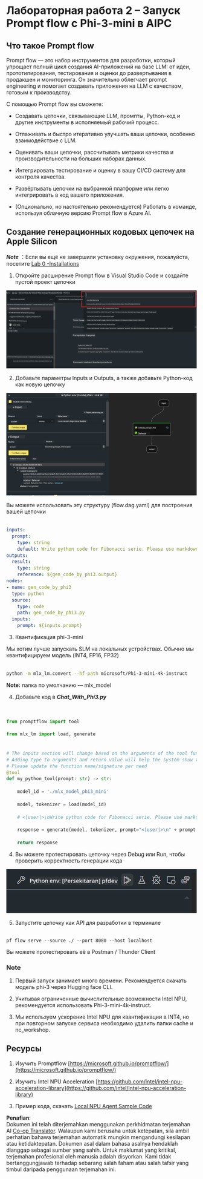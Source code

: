 <!--
CO_OP_TRANSLATOR_METADATA:
{
  "original_hash": "3dbbf568625b1ee04b354c2dc81d3248",
  "translation_date": "2025-05-09T19:40:42+00:00",
  "source_file": "md/02.Application/02.Code/Phi3/VSCodeExt/HOL/Apple/02.PromptflowWithMLX.md",
  "language_code": "ms"
}
-->
# **Лабораторная работа 2 – Запуск Prompt flow с Phi-3-mini в AIPC**

## **Что такое Prompt flow**

Prompt flow — это набор инструментов для разработки, который упрощает полный цикл создания AI-приложений на базе LLM: от идеи, прототипирования, тестирования и оценки до развертывания в продакшен и мониторинга. Он значительно облегчает prompt engineering и помогает создавать приложения на LLM с качеством, готовым к производству.

С помощью Prompt flow вы сможете:

- Создавать цепочки, связывающие LLM, промпты, Python-код и другие инструменты в исполняемый рабочий процесс.

- Отлаживать и быстро итеративно улучшать ваши цепочки, особенно взаимодействие с LLM.

- Оценивать ваши цепочки, рассчитывать метрики качества и производительности на больших наборах данных.

- Интегрировать тестирование и оценку в вашу CI/CD систему для контроля качества.

- Развёртывать цепочки на выбранной платформе или легко интегрировать в код вашего приложения.

- (Опционально, но настоятельно рекомендуется) Работать в команде, используя облачную версию Prompt flow в Azure AI.

## **Создание генерационных кодовых цепочек на Apple Silicon**

***Note*** ：Если вы ещё не завершили установку окружения, пожалуйста, посетите [Lab 0 -Installations](./01.Installations.md)

1. Откройте расширение Prompt flow в Visual Studio Code и создайте пустой проект цепочки

![create](../../../../../../../../../translated_images/pf_create.d6172d8277a78a7fa82cd6ff727ed44e037fa78b662f1f62d5963f36d712d229.ms.png)

2. Добавьте параметры Inputs и Outputs, а также добавьте Python-код как новую цепочку

![flow](../../../../../../../../../translated_images/pf_flow.d5646a323fb7f444c0b98b4521057a592325c583e7ba18bc31500bc0415e9ef3.ms.png)

Вы можете использовать эту структуру (flow.dag.yaml) для построения вашей цепочки

```yaml

inputs:
  prompt:
    type: string
    default: Write python code for Fibonacci serie. Please use markdown as output
outputs:
  result:
    type: string
    reference: ${gen_code_by_phi3.output}
nodes:
- name: gen_code_by_phi3
  type: python
  source:
    type: code
    path: gen_code_by_phi3.py
  inputs:
    prompt: ${inputs.prompt}


```

3. Квантификация phi-3-mini

Мы хотим лучше запускать SLM на локальных устройствах. Обычно мы квантифицируем модель (INT4, FP16, FP32)

```bash

python -m mlx_lm.convert --hf-path microsoft/Phi-3-mini-4k-instruct

```

**Note:** папка по умолчанию — mlx_model

4. Добавьте код в ***Chat_With_Phi3.py***

```python


from promptflow import tool

from mlx_lm import load, generate


# The inputs section will change based on the arguments of the tool function, after you save the code
# Adding type to arguments and return value will help the system show the types properly
# Please update the function name/signature per need
@tool
def my_python_tool(prompt: str) -> str:

    model_id = './mlx_model_phi3_mini'

    model, tokenizer = load(model_id)

    # <|user|>\nWrite python code for Fibonacci serie. Please use markdown as output<|end|>\n<|assistant|>

    response = generate(model, tokenizer, prompt="<|user|>\n" + prompt  + "<|end|>\n<|assistant|>", max_tokens=2048, verbose=True)

    return response


```

4. Вы можете протестировать цепочку через Debug или Run, чтобы проверить корректность генерации кода

![RUN](../../../../../../../../../translated_images/pf_run.d918637dc00f61e9bdeec37d4cc9646f77d270ac9203bcce13569f3157202b6e.ms.png)

5. Запустите цепочку как API для разработки в терминале

```

pf flow serve --source ./ --port 8080 --host localhost   

```

Вы можете протестировать её в Postman / Thunder Client

### **Note**

1. Первый запуск занимает много времени. Рекомендуется скачать модель phi-3 через Hugging face CLI.

2. Учитывая ограниченные вычислительные возможности Intel NPU, рекомендуется использовать Phi-3-mini-4k-instruct.

3. Мы используем ускорение Intel NPU для квантификации в INT4, но при повторном запуске сервиса необходимо удалить папки cache и nc_workshop.

## **Ресурсы**

1. Изучить Promptflow [https://microsoft.github.io/promptflow/](https://microsoft.github.io/promptflow/)

2. Изучить Intel NPU Acceleration [https://github.com/intel/intel-npu-acceleration-library](https://github.com/intel/intel-npu-acceleration-library)

3. Пример кода, скачать [Local NPU Agent Sample Code](../../../../../../../../../code/07.Lab/01/AIPC/local-npu-agent)

**Penafian**:  
Dokumen ini telah diterjemahkan menggunakan perkhidmatan terjemahan AI [Co-op Translator](https://github.com/Azure/co-op-translator). Walaupun kami berusaha untuk ketepatan, sila ambil perhatian bahawa terjemahan automatik mungkin mengandungi kesilapan atau ketidaktepatan. Dokumen asal dalam bahasa asalnya hendaklah dianggap sebagai sumber yang sahih. Untuk maklumat yang kritikal, terjemahan profesional oleh manusia adalah disyorkan. Kami tidak bertanggungjawab terhadap sebarang salah faham atau salah tafsir yang timbul daripada penggunaan terjemahan ini.